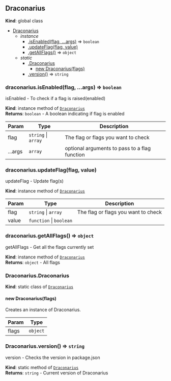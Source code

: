 <a name="Draconarius"></a>

## Draconarius
**Kind**: global class  

* [Draconarius](#Draconarius)
    * _instance_
        * [.isEnabled(flag, ...args)](#Draconarius+isEnabled) ⇒ <code>boolean</code>
        * [.updateFlag(flag, value)](#Draconarius+updateFlag)
        * [.getAllFlags()](#Draconarius+getAllFlags) ⇒ <code>object</code>
    * _static_
        * [.Draconarius](#Draconarius.Draconarius)
            * [new Draconarius(flags)](#new_Draconarius.Draconarius_new)
        * [.version()](#Draconarius.version) ⇒ <code>string</code>

<a name="Draconarius+isEnabled"></a>

### draconarius.isEnabled(flag, ...args) ⇒ <code>boolean</code>
isEnabled - To check if a flag is raised(enabled)

**Kind**: instance method of [<code>Draconarius</code>](#Draconarius)  
**Returns**: <code>boolean</code> - A boolean indicating if flag is enabled  

| Param | Type | Description |
| --- | --- | --- |
| flag | <code>string</code> \| <code>array</code> | The flag or flags you want to check |
| ...args | <code>array</code> | optional arguments to pass to a flag function |

<a name="Draconarius+updateFlag"></a>

### draconarius.updateFlag(flag, value)
updateFlag - Update flag(s)

**Kind**: instance method of [<code>Draconarius</code>](#Draconarius)  

| Param | Type | Description |
| --- | --- | --- |
| flag | <code>string</code> \| <code>array</code> | The flag or flags you want to check |
| value | <code>function</code> \| <code>boolean</code> |  |

<a name="Draconarius+getAllFlags"></a>

### draconarius.getAllFlags() ⇒ <code>object</code>
getAllFlags - Get all the flags currently set

**Kind**: instance method of [<code>Draconarius</code>](#Draconarius)  
**Returns**: <code>object</code> - All flags  
<a name="Draconarius.Draconarius"></a>

### Draconarius.Draconarius
**Kind**: static class of [<code>Draconarius</code>](#Draconarius)  
<a name="new_Draconarius.Draconarius_new"></a>

#### new Draconarius(flags)
Creates an instance of Draconarius.


| Param | Type |
| --- | --- |
| flags | <code>object</code> | 

<a name="Draconarius.version"></a>

### Draconarius.version() ⇒ <code>string</code>
version - Checks the version in package.json

**Kind**: static method of [<code>Draconarius</code>](#Draconarius)  
**Returns**: <code>string</code> - Current version of Draconarius  
